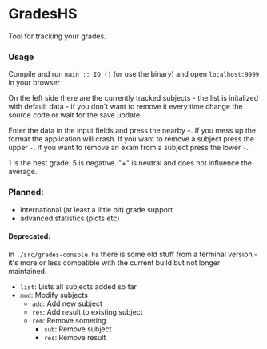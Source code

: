 GradesHS
========

Tool for tracking your grades.


### Usage
Compile and run `main :: IO ()` (or use the binary) and open `localhost:9999` in your browser

On the left side there are the currently tracked subjects - the list is initalized with default data - if you don't want to remove it every time change the source code or wait for the save update.

Enter the data in the input fields and press the nearby `+`. If you mess up the format the application will crash.
If you want to remove a subject press the upper `-`. If you want to remove an exam from a subject press the lower  `-`.

1 is the best grade. 5 is negative. "+" is neutral and does not influence the average.

### Planned:
- international (at least a little bit) grade support
- advanced statistics (plots etc)



#### Deprecated:
In `./src/grades-console.hs` there is some old stuff from a terminal version - it's more or less compatible with the current build but not longer maintained.

- `list`: Lists all subjects added so far
- `mod`:  Modify subjects
  - `add`:  Add new subject
  - `res`:  Add result to existing subject
  - `rem`:  Remove someting
    - `sub`:  Remove subject
    - `res`:  Remove result

